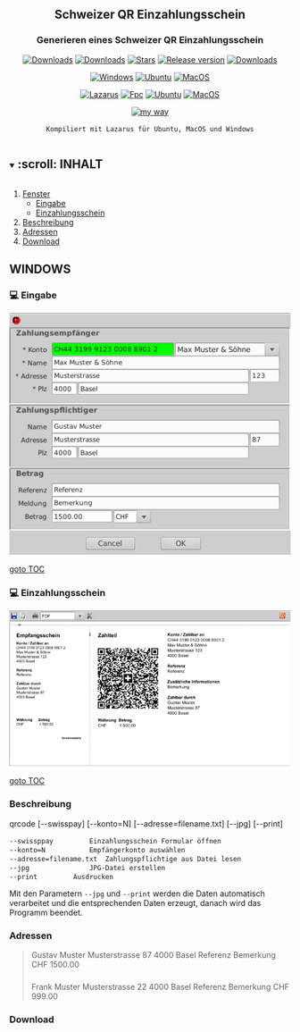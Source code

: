<div align="center">

## Schweizer QR Einzahlungsschein

### Generieren eines Schweizer QR Einzahlungsschein

[![Downloads](https://img.shields.io/github/last-commit/unattended-ch/einzahlungsschein?style=for-the-badge&color=green)](https://github.com/unattended-ch/einzahlungsschein/releases/latest)
[![Downloads](https://img.shields.io/github/license/unattended-ch/einzahlungsschein?style=for-the-badge&color=darkgreen)](https://github.com/unattended-ch/einzahlungsschein/releases/latest)
[![Stars](https://img.shields.io/github/stars/unattended-ch/einzahlungsschein?style=for-the-badge&color=orange)](https://github.com/unattended-ch/einzahlungsschein/stargazers)
[![Release version](https://img.shields.io/github/v/release/unattended-ch/einzahlungsschein?label=&style=for-the-badge)](https://github.com/unattended-ch/einzahlungsschein/releases/latest)
[![Downloads](https://img.shields.io/github/downloads/unattended-ch/einzahlungsschein/total?style=for-the-badge&color=blue)](https://github.com/unattended-ch/einzahlungsschein/releases/latest)

[![Windows](https://img.shields.io/badge/-Windows_x64-blue.svg?style=for-the-badge&logo=windows)](https://github.com/unattended-ch/einzahlungsschein/releases/latest/download/ytdlg-full_0.0.0.2-win64.exe)
[![Ubuntu](https://img.shields.io/badge/-Ubuntu_x64-brightgreen.svg?style=for-the-badge&logo=linux)](https://github.com/unattended-ch/einzahlungsschein/releases/latest/download/ytdlg-full_0.0.0.2-amd64.deb)
[![MacOS](https://img.shields.io/badge/-MacOS_x64-lightblue.svg?style=for-the-badge&logo=apple)](https://github.com/unattended-ch/einzahlungsschein/releases/latest/download/ytdlg-full_0.0.0.2-mac64.dmg)

[![Lazarus](https://img.shields.io/badge/-Lazarus_2.2.4-yellow.svg?style=for-the-badge)](https://sourceforge.net/projects/lazarus/files/Lazarus%20Linux%20amd64%20DEB/Lazarus%202.2.4/)
[![Fpc](https://img.shields.io/badge/-FPC_3.2.2-yellow.svg?style=for-the-badge)](https://www.freepascal.org/download.html)
[![Ubuntu](https://img.shields.io/badge/-Ubuntu_20.04-yellow.svg?style=for-the-badge)](https://releases.ubuntu.com/focal/)
[![MacOS](https://img.shields.io/badge/-MacOS_10.13-yellow.svg?style=for-the-badge)](https://de.wikipedia.org/wiki/MacOS)

[![my way](https://img.shields.io/badge/-vide_alios_et_bene_quod_opus_est_cogitare-navy.svg?style=for-the-badge)](https://www.google.ch/search?q=%22vide+alios+et+bene+quod+opus+est+cogitare%22+translate)



    Kompiliert mit Lazarus für Ubuntu, MacOS und Windows


</div>

<a name="toc"></a>
<!-- TABLE OF CONTENTS -->
<details open="open">
  <summary><h2 style="display: inline-block">:scroll: INHALT</h2></summary>
  <ol>
    <li><a href="#windows">Fenster</a>
      <ul>
      <li><a href="#mainwindow">Eingabe</a></li>
      <li><a href="#paywindow">Einzahlungsschein</a></li>
      </ul>
    </li>
    <li><a href="#descriptions">Beschreibung</a></li>
    <li><a href="#adresses">Adressen</a></li>
    <li><a href="#downloads">Download</a></li>
  </ol>
</details>

<a name="windows"></a>
## WINDOWS
<a name="mainwindow"></a>
### :computer: Eingabe
![Main Page](/res/main-window.png)

   [goto TOC](#toc)


### :computer: Einzahlungsschein
![Main Page](/res/pay-window.png)

   [goto TOC](#toc)

<a name="description"></a>
### Beschreibung

   qrcode [--swisspay] [--konto=N] [--adresse=filename.txt] [--jpg] [--print]<Enter>

    --swissppay			Einzahlungsschein Formular öffnen
    --konto=N			Empfängerkonto auswählen
    --adresse=filename.txt	Zahlungspflichtige aus Datei lesen
    --jpg				JPG-Datei erstellen
    --print			Ausdrucken

   Mit den Parametern `--jpg` und `--print` werden die Daten automatisch verarbeitet
   und die entsprechenden Daten erzeugt, danach wird das Programm beendet.

<a name="adresses"></a>
### Adressen

> Gustav Muster
> Musterstrasse
> 87
> 4000
> Basel
> Referenz
> Bemerkung
> CHF
> 1500.00
> ###
> Frank Muster
> Musterstrasse
> 22
> 4000
> Basel
> Referenz
> Bemerkung
> CHF
> 999.00
> 

<a name="downloads"></a>
### Download


